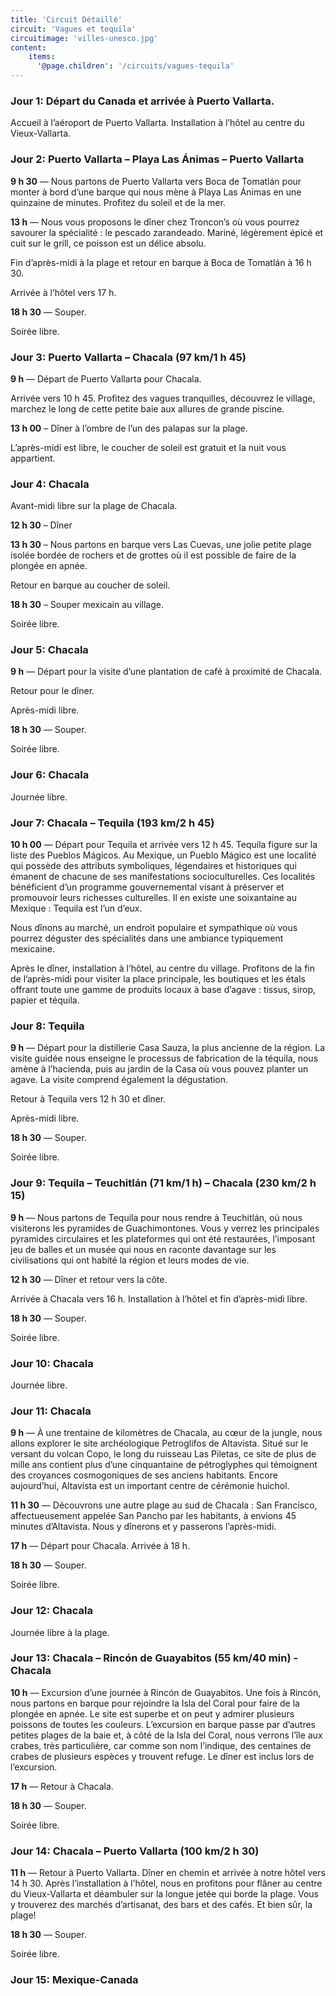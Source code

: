```yaml
---
title: 'Circuit Détaillé'
circuit: 'Vagues et tequila'
circuitimage: 'villes-unesco.jpg'
content:
    items:
      '@page.children': '/circuits/vagues-tequila'
---
```


### Jour 1: Départ du Canada et arrivée à Puerto Vallarta.

Accueil à l’aéroport de Puerto Vallarta. Installation à l’hôtel au centre du Vieux-Vallarta.

### Jour 2: Puerto Vallarta – Playa Las Ánimas – Puerto Vallarta

**9 h 30** — Nous partons de Puerto Vallarta vers Boca de Tomatlán pour monter à bord d’une barque qui nous mène à Playa Las Ánimas en une quinzaine de minutes. Profitez du soleil et de la mer.

**13 h** — Nous vous proposons le dîner chez Troncon’s où vous pourrez savourer la spécialité : le pescado zarandeado. Mariné, légèrement épicé et cuit sur le grill, ce poisson est un délice absolu.

Fin d’après-midi à la plage et retour en barque à Boca de Tomatlán à 16 h 30.

Arrivée à l’hôtel vers 17 h.

**18 h 30** — Souper.

Soirée libre.

### Jour 3: Puerto Vallarta – Chacala (97 km/1 h 45)

**9 h** — Départ de Puerto Vallarta pour Chacala. 

Arrivée vers 10 h 45. Profitez des vagues tranquilles, découvrez le village, marchez le long de cette petite baie aux allures de grande piscine.

**13 h 00** – Dîner à l’ombre de l’un des palapas sur la plage.

L’après-midi est libre, le coucher de soleil est gratuit et la nuit vous appartient.

### Jour 4: Chacala

Avant-midi libre sur la plage de Chacala.

**12 h 30** – Dîner

**13 h 30** – Nous partons en barque vers Las Cuevas, une jolie petite plage isolée bordée de rochers et de grottes où il est possible de faire de la plongée en apnée.

Retour en barque au coucher de soleil.

**18 h 30** – Souper mexicain au village.

Soirée libre.

### Jour 5: Chacala

**9 h** — Départ pour la visite d’une plantation de café à proximité de Chacala.

Retour pour le dîner.

Après-midi libre.

**18 h 30** — Souper.

Soirée libre.

### Jour 6: Chacala

Journée libre.

### Jour 7: Chacala – Tequila (193 km/2 h 45)

**10 h 00** — Départ pour Tequila et arrivée vers 12 h 45. Tequila figure sur la liste des Pueblos Mágicos. Au Mexique, un Pueblo Mágico est une localité qui possède des attributs symboliques, légendaires et historiques qui émanent de chacune de ses manifestations socioculturelles. Ces localités bénéficient d’un programme gouvernemental visant à préserver et promouvoir leurs richesses culturelles. Il en existe une soixantaine au Mexique : Tequila est l’un d’eux.

Nous dînons au marché, un endroit populaire et sympathique où vous pourrez déguster des spécialités dans une ambiance typiquement mexicaine.

Après le dîner, installation à l’hôtel, au centre du village. Profitons de la fin de l’après-midi pour visiter la place principale, les boutiques et les étals offrant toute une gamme de produits locaux à base d’agave : tissus, sirop, papier et téquila.

### Jour 8: Tequila

**9 h** — Départ pour la distillerie Casa Sauza, la plus ancienne de la région. La visite guidée nous enseigne le processus de fabrication de la téquila, nous amène à l’hacienda, puis au jardin de la Casa où vous pouvez planter un agave. La visite comprend également la dégustation.

Retour à Tequila vers 12 h 30 et dîner.

Après-midi libre.

**18 h 30** — Souper.

Soirée libre.

### Jour 9: Tequila – Teuchitlán (71 km/1 h) – Chacala (230 km/2 h 15)

**9 h** — Nous partons de Tequila pour nous rendre à Teuchitlán, où nous visiterons les pyramides de Guachimontones. Vous y verrez les principales pyramides circulaires et les plateformes qui ont été restaurées, l’imposant jeu de balles et un musée qui nous en raconte davantage sur les civilisations qui ont habité la région et leurs modes de vie.

**12 h 30** — Dîner et retour vers la côte.

Arrivée à Chacala vers 16 h. Installation à l’hôtel et fin d’après-midi libre.

**18 h 30** — Souper.

Soirée libre.

### Jour 10: Chacala

Journée libre.

### Jour 11: Chacala

**9 h**  — À une trentaine de kilomètres de Chacala, au cœur de la jungle, nous allons explorer le site archéologique Petroglifos de Altavista. Situé sur le versant du volcan Copo, le long du ruisseau Las Piletas, ce site de plus de mille ans contient plus d’une cinquantaine de pétroglyphes qui témoignent des croyances cosmogoniques de ses anciens habitants. Encore aujourd’hui, Altavista est un important centre de cérémonie huichol.

**11 h 30** — Découvrons une autre plage au sud de Chacala : San Francisco, affectueusement appelée San Pancho par les habitants, à envions 45 minutes d’Altavista. Nous y dînerons et y passerons l’après-midi.

**17 h** — Départ pour Chacala. Arrivée à 18 h.

**18 h 30** — Souper.

Soirée libre.

### Jour 12: Chacala

Journée libre à la plage.

### Jour 13: Chacala – Rincón de Guayabitos (55 km/40 min) -  Chacala

**10 h** — Excursion d’une journée à Rincón de Guayabitos. Une fois à Rincón, nous partons en barque pour rejoindre la Isla del Coral pour faire de la plongée en apnée. Le site est superbe et on peut y admirer plusieurs poissons de toutes les couleurs. L’excursion en barque passe par d’autres petites plages de la baie et, à côté de la Isla del Coral, nous verrons l’île aux crabes, très particulière, car comme son nom l’indique, des centaines de crabes de plusieurs espèces y trouvent refuge. Le dîner est inclus lors de l’excursion.

**17 h**  — Retour à Chacala.

**18 h 30** — Souper.

Soirée libre.

### Jour 14: Chacala – Puerto Vallarta (100 km/2 h 30)

**11 h**  — Retour à Puerto Vallarta. Dîner en chemin et arrivée à notre hôtel vers 14 h 30. Après l’installation à l’hôtel, nous en profitons pour flâner au centre du Vieux-Vallarta et déambuler sur la longue jetée qui borde la plage. Vous y trouverez des marchés d’artisanat, des bars et des cafés. Et bien sûr, la plage!

**18 h 30** — Souper.

Soirée libre.

### Jour 15: Mexique-Canada


